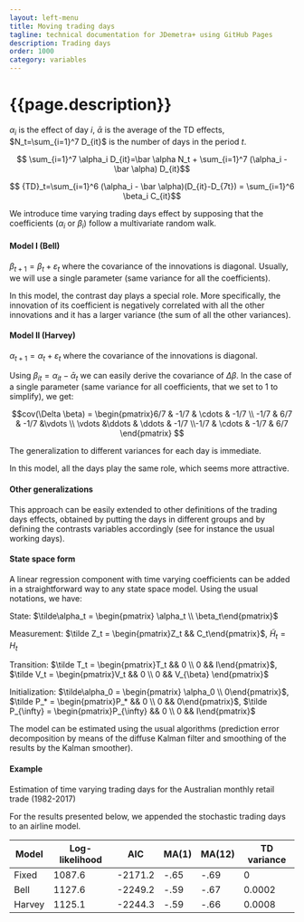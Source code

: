 ```yaml
---
layout: left-menu
title: Moving trading days
tagline: technical documentation for JDemetra+ using GitHub Pages
description: Trading days
order: 1000
category: variables
---
```

# {{page.description}}

$\alpha_i$ is the effect of day $i$, $\bar\alpha$ is the average of the TD effects,  $N_t=\sum_{i=1}^7 D_{it}$ is the number of days in the period $t$.

$$ \sum_{i=1}^7 \alpha_i D_{it}=\bar \alpha N_t + \sum_{i=1}^7 (\alpha_i - \bar \alpha) D_{it}$$

$$ {TD}_t=\sum_{i=1}^6 (\alpha_i - \bar \alpha)(D_{it}-D_{7t}) = \sum_{i=1}^6 \beta_i C_{it}$$


We introduce time varying trading days effect by supposing that the coefficients ($\alpha_i$ or $\beta_i$) follow a multivariate random walk.

#### Model I (Bell)

$\beta_{t+1} = \beta_t +\varepsilon_t$ where the covariance of the innovations is diagonal. Usually, we will use a single parameter (same variance for all the coefficients). 

In this model, the contrast day plays a special role. More specifically, the innovation of its coefficient is negatively correlated with all the other innovations and it has a larger variance (the sum of all the other variances).

#### Model II (Harvey)

$\alpha_{t+1} = \alpha_t +\varepsilon_t$ where the covariance of the innovations is diagonal. 

Using $\beta_{it}=\alpha_{it} - \bar \alpha_t$ we can easily derive the covariance of $\Delta \beta$. In the case of a single parameter (same variance for all coefficients, that we set to 1 to simplify), we get: 

$$cov(\Delta \beta) = \begin{pmatrix}6/7 & -1/7 & \cdots & -1/7 \\ -1/7 & 6/7  & -1/7 &\vdots \\ \vdots &\ddots & \ddots & -1/7 \\-1/7 & \cdots & -1/7 & 6/7 \end{pmatrix} $$

The generalization to different variances for each day is immediate.

In this model, all the days play the same role, which seems more attractive.

#### Other generalizations

This approach can be easily extended to other definitions of the trading days effects, obtained by putting the days in different groups and by defining the contrasts variables accordingly (see for instance the usual working days).

#### State space form

A linear regression component with time varying coefficients can be added in a straightforward way to any state space model. Using the usual notations, we have: 

State: $\tilde\alpha_t = \begin{pmatrix} \alpha_t \\ \beta_t\end{pmatrix}$

Measurement: $\tilde Z_t = \begin{pmatrix}Z_t && C_t\end{pmatrix}$, $\tilde H_t = H_t$

Transition: $\tilde T_t = \begin{pmatrix}T_t && 0 \\ 0 && I\end{pmatrix}$, $\tilde V_t = \begin{pmatrix}V_t && 0 \\ 0 && V_{\beta} \end{pmatrix}$

Initialization: $\tilde\alpha_0 = \begin{pmatrix} \alpha_0 \\ 0\end{pmatrix}$, $\tilde P_* = \begin{pmatrix}P_* && 0 \\ 0 && 0\end{pmatrix}$, $\tilde P_{\infty} = \begin{pmatrix}P_{\infty} && 0 \\ 0 && I\end{pmatrix}$

The model can be estimated using the usual algorithms (prediction error decomposition by means of the diffuse Kalman filter and smoothing of the results by the Kalman smoother).

#### Example

Estimation of time varying trading days for the Australian monthly retail trade (1982-2017)

For the results presented below, we appended the stochastic trading days to an airline model.

|Model| Log-likelihood | AIC | MA(1) | MA(12) | TD variance |
|-|-|-|-|-|-|
|Fixed|1087.6|-2171.2|-.65|-.69|0|
|Bell|1127.6|-2249.2|-.59|-.67|0.0002|
|Harvey|1125.1|-2244.3|-.59|-.66|0.0008|


